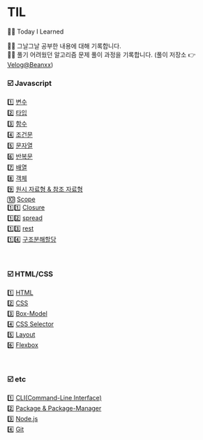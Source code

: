 # TIL
✍🏻 Today I Learned

👋🏻 그날그날 공부한 내용에 대해 기록합니다.<br/>
👋🏻 풀기 어려웠던 알고리즘 문제 풀이 과정을 기록합니다. (풀이 저장소 👉 [Velog@Beanxx](https://velog.io/@tnqls1211v))

### ☑️ Javascript
1️⃣ [변수](https://github.com/Beanxx/TIL/blob/main/%5BTIL%5D%202022.04.26-Day1.md#1%EF%B8%8F%E2%83%A3-%EB%B3%80%EC%88%98) <br/>
2️⃣ [타입](https://github.com/Beanxx/TIL/blob/main/%5BTIL%5D%202022.04.26-Day1.md#2%EF%B8%8F%E2%83%A3-%ED%83%80%EC%9E%85) <br/>
3️⃣ [함수](https://github.com/Beanxx/TIL/blob/main/%5BTIL%5D%202022.04.26-Day1.md#3%EF%B8%8F%E2%83%A3-%ED%95%A8%EC%88%98) <br/>
4️⃣ [조건문](https://github.com/Beanxx/TIL/blob/main/%5BTIL%5D%202022.04.27-Day2.md#1%EF%B8%8F%E2%83%A3%EC%A1%B0%EA%B1%B4%EB%AC%B8) <br/>
5️⃣ [문자열](https://github.com/Beanxx/TIL/blob/main/%5BTIL%5D%202022.04.27-Day2.md#2%EF%B8%8F%E2%83%A3%EB%AC%B8%EC%9E%90%EC%97%B4) <br/>
6️⃣ [반복문](https://github.com/Beanxx/TIL/blob/main/%5BTIL%5D%202022.04.28-Day3.md#1%EF%B8%8F%E2%83%A3%EB%B0%98%EB%B3%B5%EB%AC%B8iteration) <br/>
7️⃣ [배열](https://github.com/Beanxx/TIL/blob/main/%5BTIL%5D%202022.05.10-Day11.md#%EF%B8%8F-%EB%B0%B0%EC%97%B4) <br/>
8️⃣ [객체](https://github.com/Beanxx/TIL/blob/main/%5BTIL%5D%202022.05.11-Day12.md#%EF%B8%8F%EA%B0%9D%EC%B2%B4) <br/>
9️⃣ [원시 자료형 & 참조 자료형](https://github.com/Beanxx/TIL/blob/main/%5BTIL%5D%202022.05.12-Day13.md#1%EF%B8%8F%E2%83%A3%EC%9B%90%EC%8B%9C-%EC%9E%90%EB%A3%8C%ED%98%95--%EC%B0%B8%EC%A1%B0-%EC%9E%90%EB%A3%8C%ED%98%95) <br/>
🔟 [Scope](https://github.com/Beanxx/TIL/blob/main/%5BTIL%5D%202022.05.12-Day13.md#2%EF%B8%8F%E2%83%A3%EC%8A%A4%EC%BD%94%ED%94%84) <br/>
1️⃣1️⃣ [Closure](https://github.com/Beanxx/TIL/blob/main/%5BTIL%5D%202022.05.12-Day13.md#3%EF%B8%8F%E2%83%A3%ED%81%B4%EB%A1%9C%EC%A0%80closure) <br/>
1️⃣2️⃣ [spread](https://github.com/Beanxx/TIL/blob/main/%5BTIL%5D%202022.05.13-Day14.md#spread-%EB%AC%B8%EB%B2%95) <br/>
1️⃣3️⃣ [rest](https://github.com/Beanxx/TIL/blob/main/%5BTIL%5D%202022.05.13-Day14.md#rest-%EB%AC%B8%EB%B2%95) <br/>
1️⃣4️⃣ [구조분해할당](https://github.com/Beanxx/TIL/blob/main/%5BTIL%5D%202022.05.13-Day14.md#%EA%B5%AC%EC%A1%B0%EB%B6%84%ED%95%B4%ED%95%A0%EB%8B%B9)

<br/>

### ☑️ HTML/CSS
1️⃣ [HTML](https://github.com/Beanxx/TIL/blob/main/%5BTIL%5D%202022.04.29-Day4.md) <br/>
2️⃣ [CSS](https://github.com/Beanxx/TIL/blob/main/%5BTIL%5D%202022.05.02-Day6.md#1%EF%B8%8F%E2%83%A3css-cascading-style-sheets) <br/>
3️⃣ [Box-Model](https://github.com/Beanxx/TIL/blob/main/%5BTIL%5D%202022.05.02-Day6.md#2%EF%B8%8F%E2%83%A3%EB%B0%95%EC%8A%A4%EB%AA%A8%EB%8D%B8) <br/>
4️⃣ [CSS Selector](https://github.com/Beanxx/TIL/blob/main/%5BTIL%5D%202022.05.02-Day6.md#3%EF%B8%8F%E2%83%A3css-selector) <br/>
5️⃣ [Layout](https://github.com/Beanxx/TIL/blob/main/%5BTIL%5D%202022.05.03-Day7.md#1%EF%B8%8F%E2%83%A3layout) <br/>
6️⃣ [Flexbox](https://github.com/Beanxx/TIL/blob/main/%5BTIL%5D%202022.05.03-Day7.md#2%EF%B8%8F%E2%83%A3flexbox) <br/>


<br/>

### ☑️ etc
1️⃣ [CLI(Command-Line Interface)](https://github.com/Beanxx/TIL/blob/main/%5BTIL%5D%202022.05.09-Day10.md#1%EF%B8%8F%E2%83%A3clicommand-line-interface) <br/>
2️⃣ [Package & Package-Manager](https://github.com/Beanxx/TIL/blob/main/%5BTIL%5D%202022.05.09-Day10.md#2%EF%B8%8F%E2%83%A3%ED%8C%A8%ED%82%A4%EC%A7%80--%ED%8C%A8%ED%82%A4%EC%A7%80-%EB%A7%A4%EB%8B%88%EC%A0%80) <br/>
3️⃣ [Node.js](https://github.com/Beanxx/TIL/blob/main/%5BTIL%5D%202022.05.09-Day10.md#3%EF%B8%8F%E2%83%A3nodejs) <br/>
4️⃣ [Git](https://github.com/Beanxx/TIL/blob/main/%5BTIL%5D%202022.05.09-Day10.md#4%EF%B8%8F%E2%83%A3git)
